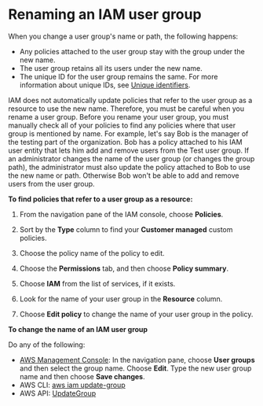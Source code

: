 # Renaming an IAM user group<a name="id_groups_manage_rename"></a>

When you change a user group's name or path, the following happens: 
+ Any policies attached to the user group stay with the group under the new name\.
+ The user group retains all its users under the new name\.
+ The unique ID for the user group remains the same\. For more information about unique IDs, see [Unique identifiers](reference_identifiers.md#identifiers-unique-ids)\. 

IAM does not automatically update policies that refer to the user group as a resource to use the new name\. Therefore, you must be careful when you rename a user group\. Before you rename your user group, you must manually check all of your policies to find any policies where that user group is mentioned by name\. For example, let's say Bob is the manager of the testing part of the organization\. Bob has a policy attached to his IAM user entity that lets him add and remove users from the Test user group\. If an administrator changes the name of the user group \(or changes the group path\), the administrator must also update the policy attached to Bob to use the new name or path\. Otherwise Bob won't be able to add and remove users from the user group\. 

**To find policies that refer to a user group as a resource:**

1. From the navigation pane of the IAM console, choose **Policies**\.

1. Sort by the **Type** column to find your **Customer managed** custom policies\.

1. Choose the policy name of the policy to edit\.

1. Choose the **Permissions** tab, and then choose **Policy summary**\.

1. Choose **IAM** from the list of services, if it exists\.

1. Look for the name of your user group in the **Resource** column\.

1. Choose **Edit policy** to change the name of your user group in the policy\.

**To change the name of an IAM user group**

Do any of the following:
+  [AWS Management Console](https://console.aws.amazon.com/iam/): In the navigation pane, choose **User groups** and then select the group name\. Choose **Edit**\. Type the new user group name and then choose **Save changes**\.
+ AWS CLI: [aws iam update\-group](https://docs.aws.amazon.com/cli/latest/reference/iam/update-group.html) 
+ AWS API: [UpdateGroup](https://docs.aws.amazon.com/IAM/latest/APIReference/API_UpdateGroup.html) 